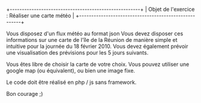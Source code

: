 
+------------------------------------------------------+
|    Objet de l'exercice : Réaliser une carte météo    |
+------------------------------------------------------+

Vous disposez d'un flux météo au format json
Vous devez disposer ces informations sur une carte de l'île de la Réunion de manière simple et intuitive pour la journée du 18 février 2010.
Vous devez également prévoir une visualisation des prévisions pour les 5 jours suivants.

Vous êtes libre de choisir la carte de votre choix. Vous pouvez utiliser une google map (ou équivalent), ou bien une image fixe.

Le code doit être réalisé en php / js sans framework.

Bon courage ;)

